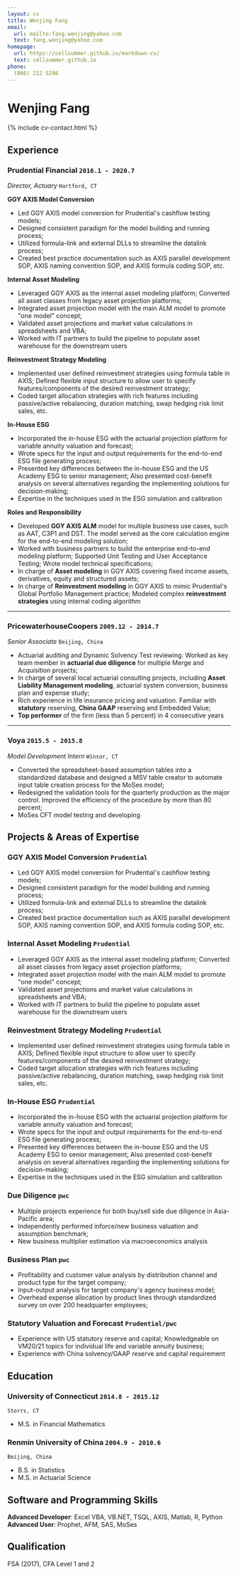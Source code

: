```yaml
---
layout: cv
title: Wenjing Fang
email:
  url: mailto:fang.wenjing@yahoo.com
  text: fang.wenjing@yahoo.com
homepage:
  url: https://cellsummer.github.io/markdown-cv/
  text: cellsummer.github.io
phone:
  (860) 212 5298
---
```


# Wenjing **Fang**

<!--
include contact information from the front matter
Supported arguments:
    - homepage: url, text
    - phone
    - email
-->

{% include cv-contact.html %}


## Experience

### **Prudential Financial** `2016.1 - 2020.7`

_Director, Actuary_ `Hartford, CT` <br>

**GGY AXIS Model Conversion**
* Led GGY AXIS model conversion for Prudential's cashflow testing models; 
* Designed consistent paradigm for the model building and running process;
* Utilized formula-link and external DLLs to streamline the datalink process; 
* Created best practice documentation such as AXIS parallel development SOP, AXIS naming convention SOP, and AXIS formula coding SOP, etc.

**Internal Asset Modeling**
* Leveraged GGY AXIS as the internal asset modeling platform; Converted all asset classes from legacy asset projection platforms;
* Integrated asset projection model with the main ALM model to promote "one model" concept;
* Validated asset projections and market value calculations in spreadsheets and VBA;
* Worked with IT partners to build the pipeline to populate asset warehouse for the downstream users

**Reinvestment Strategy Modeling**
* Implemented user defined reinvestment strategies using formula table in AXIS; Defined flexible input structure to allow user to specify features/components of the desired reinvestment strategy;
* Coded target allocation strategies with rich features including passive/active rebalancing, duration matching, swap hedging risk limit sales, etc.

**In-House ESG**
* Incorporated the in-house ESG with the actuarial projection platform for variable annuity valuation and forecast;
* Wrote specs for the input and output requirements for the end-to-end ESG file generating process;
* Presented key differences between the in-house ESG and the US Academy ESG to senior management; Also presented cost-benefit analysis on several alternatives regarding the implementing solutions for decision-making;
* Expertise in the techniques used in the ESG simulation and calibration

**Roles and Responsibility**
* Developed **GGY AXIS ALM** model for multiple business use cases, such as AAT, C3P1 and DST. The model served as the core calculation engine for the end-to-end modeling solution;
* Worked with business partners to build the enterprise end-to-end modeling platform; Supported Unit Testing and User Acceptance Testing; Wrote model technical specifications;
* In charge of **Asset modeling** in GGY AXIS covering fixed income assets, derivatives, equity and structured assets;
* In charge of **Reinvestment modeling** in GGY AXIS to mimic Prudential's Global Portfolio Management practice; Modeled complex **reinvestment strategies** using internal coding algorithm
---
### **PricewaterhouseCoopers** `2009.12 - 2014.7`

_Senior Associate_ `Beijing, China`<br> 
* Actuarial auditing and Dynamic Solvency Test reviewing. Worked as key team member in **actuarial due diligence** for multiple Merge and Acquisition projects;
* In charge of several local actuarial consulting projects, including **Asset Liability Management modeling**, actuarial system conversion, business plan and expense study;
* Rich experience in life insurance pricing and valuation. Familiar with **statutory** reserving, **China GAAP** reserving and Embedded Value;
* **Top performer** of the firm (less than 5 percent) in 4 consecutive years
---
### **Voya** `2015.5 - 2015.8`

_Model Development Intern_ `Winsor, CT`<br> 
* Converted the spreadsheet-based assumption tables into a standardized database and designed a MSV table creator to automate input table creation process for the MoSes model;
* Redesigned the validation tools for the quarterly production as the major control. Improved the efficiency of the procedure by more than 80 percent;
* MoSes CFT model testing and developing

## Projects & Areas of Expertise

### **GGY AXIS Model Conversion** `Prudential`

* Led GGY AXIS model conversion for Prudential's cashflow testing models; 
* Designed consistent paradigm for the model building and running process;
* Utilized formula-link and external DLLs to streamline the datalink process; 
* Created best practice documentation such as AXIS parallel development SOP, AXIS naming convention SOP, and AXIS formula coding SOP, etc.

### **Internal Asset Modeling** `Prudential`

* Leveraged GGY AXIS as the internal asset modeling platform; Converted all asset classes from legacy asset projection platforms;
* Integrated asset projection model with the main ALM model to promote "one model" concept;
* Validated asset projections and market value calculations in spreadsheets and VBA;
* Worked with IT partners to build the pipeline to populate asset warehouse for the downstream users

### **Reinvestment Strategy Modeling** `Prudential`

* Implemented user defined reinvestment strategies using formula table in AXIS; Defined flexible input structure to allow user to specify features/components of the desired reinvestment strategy;
* Coded target allocation strategies with rich features including passive/active rebalancing, duration matching, swap hedging risk limit sales, etc.

### **In-House ESG** `Prudential`

* Incorporated the in-house ESG with the actuarial projection platform for variable annuity valuation and forecast;
* Wrote specs for the input and output requirements for the end-to-end ESG file generating process;
* Presented key differences between the in-house ESG and the US Academy ESG to senior management; Also presented cost-benefit analysis on several alternatives regarding the implementing solutions for decision-making;
* Expertise in the techniques used in the ESG simulation and calibration

### **Due Diligence** `pwc`
* Multiple projects experience for both buy/sell side due diligence in Asia-Pacific area;
* Independently performed inforce/new business valuation and assumption benchmark;
* New business multiplier estimation via macroeconomics analysis

### **Business Plan** `pwc`
* Profitability and customer value analysis by distribution channel and product type for the target company;
* Input-output analysis for target company's agency business model;
* Overhead expense allocation by product lines through standardized survey on over 200 headquarter employees;

### **Statutory Valuation and Forecast** `Prudential/pwc`
* Experience with US statutory reserve and capital; Knowledgeable on VM20/21 topics for individual life and variable annuity business;
* Experience with China solvency/GAAP reserve and capital requirement

## Education

### **University of Connecticut** `2014.8 - 2015.12`
```
Storrs, CT
```
- M.S. in Financial Mathematics

### **Renmin University of China** `2004.9 - 2010.6`

```
Beijing, China
```

- B.S. in Statistics
- M.S. in Actuarial Science

## Software and Programming Skills

**Advanced Developer**: Excel VBA, VB.NET, TSQL, AXIS, Matlab, R, Python<br>
**Advanced User**: Prophet, AFM, SAS, MoSes 

## Qualification
FSA (2017), CFA Level 1 and 2

<!-- ### Footer

Last updated: 3/30/2020 -->
